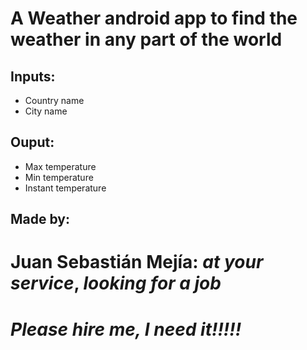 # A Weather android app to find the weather in any part of the world

## Inputs:
- Country name
- City name

## Ouput:
- Max temperature
- Min temperature
- Instant temperature

## Made by:
# Juan Sebastián Mejía: *at your service*, *looking for a job*
# *Please hire me, I need it!!!!!*